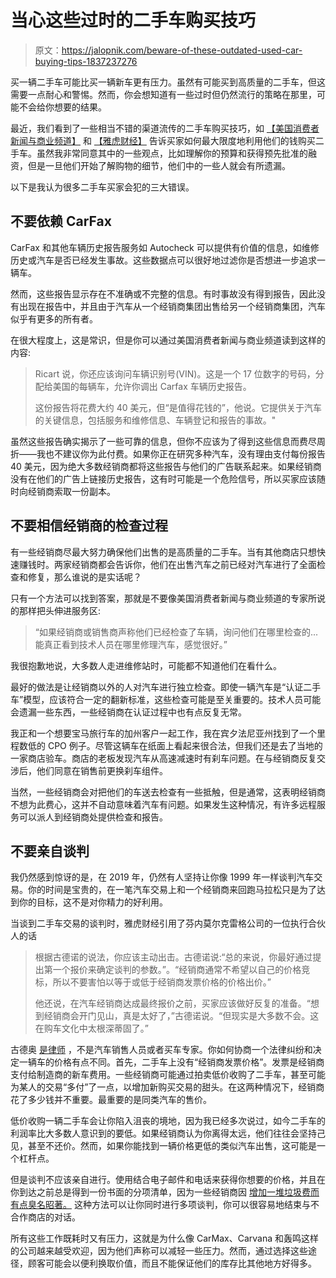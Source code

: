 # 当心这些过时的二手车购买技巧

> 原文：<https://jalopnik.com/beware-of-these-outdated-used-car-buying-tips-1837237276>

买一辆二手车可能比买一辆新车更有压力。虽然有可能买到高质量的二手车，但这需要一点耐心和警惕。然而，你会想知道有一些过时但仍然流行的策略在那里，可能不会给你想要的结果。



最近，我们看到了一些相当不错的渠道流传的二手车购买技巧，如 [【美国消费者新闻与商业频道】](https://www.cnbc.com/2019/08/13/important-questions-to-ask-before-buying-a-used-car.html) 和 [【雅虎财经】](https://finance.yahoo.com/news/10-things-shopping-used-car-090122385.html) 告诉买家如何最大限度地利用他们的钱购买二手车。虽然我非常同意其中的一些观点，比如理解你的预算和获得预先批准的融资，但是一旦他们开始了解购物的细节，他们中的一些人就会有所遗漏。

以下是我认为很多二手车买家会犯的三大错误。

## 不要依赖 CarFax

CarFax 和其他车辆历史报告服务如 Autocheck 可以提供有价值的信息，如维修历史或汽车是否已经发生事故。这些数据点可以很好地过滤你是否想进一步追求一辆车。

然而，这些报告显示存在不准确或不完整的信息。有时事故没有得到报告，因此没有出现在报告中，并且由于汽车从一个经销商集团出售给另一个经销商集团，汽车似乎有更多的所有者。

在很大程度上，这是常识，但是你可以通过美国消费者新闻与商业频道读到这样的内容:

> Ricart 说，你还应该询问车辆识别号(VIN)。这是一个 17 位数字的号码，分配给美国的每辆车，允许你调出 Carfax 车辆历史报告。
> 
> 这份报告将花费大约 40 美元，但“是值得花钱的”，他说。它提供关于汽车的关键信息，包括服务和维修信息、车辆登记和报告的事故。"

虽然这些报告确实揭示了一些可靠的信息，但你不应该为了得到这些信息而费尽周折——我也不建议你为此付费。如果你正在研究多种汽车，没有理由支付每份报告 40 美元，因为绝大多数经销商都将这些报告与他们的广告联系起来。如果经销商没有在他们的广告上链接历史报告，这有时可能是一个危险信号，所以买家应该随时向经销商索取一份副本。

## 不要相信经销商的检查过程

有一些经销商尽最大努力确保他们出售的是高质量的二手车。当有其他商店只想快速赚钱时。两家经销商都会告诉你，他们在出售汽车之前已经对汽车进行了全面检查和修复，那么谁说的是实话呢？

只有一个方法可以找到答案，那就是不要像美国消费者新闻与商业频道的专家所说的那样把头伸进服务区:

> “如果经销商或销售商声称他们已经检查了车辆，询问他们在哪里检查的...能真正看到技术人员在哪里修理汽车，感觉很好。”

我很抱歉地说，大多数人走进维修站时，可能都不知道他们在看什么。

最好的做法是让经销商以外的人对汽车进行独立检查。即使一辆汽车是“认证二手车”模型，应该符合一定的翻新标准，这些检查可能是至关重要的。技术人员可能会遗漏一些东西，一些经销商在认证过程中也有点反复无常。

我正和一个想要宝马旅行车的加州客户一起工作，我在宾夕法尼亚州找到了一个里程数低的 CPO 例子。尽管这辆车在纸面上看起来很合法，但我们还是去了当地的一家商店验车。商店的老板发现汽车从高速减速时有刹车问题。在与经销商反复交涉后，他们同意在销售前更换刹车组件。

当然，一些经销商会对把他们的车送去检查有一些抵触，但是通常，这表明经销商不想为此费心，这并不自动意味着汽车有问题。如果发生这种情况，有许多远程服务可以派人到经销商处提供检查和报告。

## 不要亲自谈判

我仍然感到惊讶的是，在 2019 年，仍然有人坚持让你像 1999 年一样谈判汽车交易。你的时间是宝贵的，在一笔汽车交易上和一个经销商来回跑马拉松只是为了达到你的目标，这不是对你精力的好利用。

当谈到二手车交易的谈判时，雅虎财经引用了芬内莫尔克雷格公司的一位执行合伙人的话

> 根据古德诺的说法，你应该主动出击。古德诺说:“总的来说，你最好通过提出第一个报价来确定谈判的参数。”。“经销商通常不希望以自己的价格竞标，所以不要害怕以等于或低于经销商发票价格的价格出价。”
> 
> 他还说，在汽车经销商达成最终报价之前，买家应该做好反复的准备。“想到经销商会开门见山，真是太好了，”古德诺说。“但现实是大多数不会。这在购车文化中太根深蒂固了。”

古德奥 [是律师](https://www.fclaw.com/) ，不是汽车销售人员或者买车专家。你如何协商一个法律纠纷和决定一辆车的价格有点不同。首先，二手车上没有“经销商发票价格”。发票是经销商支付给制造商的新车费用。一些经销商可能通过拍卖低价收购了二手车，甚至可能为某人的交易“多付”了一点，以增加新购买交易的甜头。在这两种情况下，经销商花了多少钱并不重要。最重要的是同类汽车的售价。

低价收购一辆二手车会让你陷入沮丧的境地，因为我已经多次说过，如今二手车的利润率比大多数人意识到的要低。如果经销商认为你离得太远，他们往往会坚持己见，甚至不还价。然而，如果你能找到一辆价格更低的类似汽车出售，这可能是一个杠杆点。

但是谈判不应该亲自进行。使用结合电子邮件和电话来获得你想要的价格，并且在你到达之前总是得到一份书面的分项清单，因为一些经销商因 [增加一堆垃圾费而有点臭名昭著。](https://jalopnik.com/how-used-car-dealers-are-trying-to-game-the-online-pric-1837030397) 这种方法可以让你同时进行多项谈判，你可以很容易地结束与不合作商店的对话。

所有这些工作既耗时又有压力，这就是为什么像 CarMax、Carvana 和轰鸣这样的公司越来越受欢迎，因为他们声称可以减轻一些压力。然而，通过选择这些途径，顾客可能会以便利换取价值，而且不能保证他们的库存比其他地方好得多。